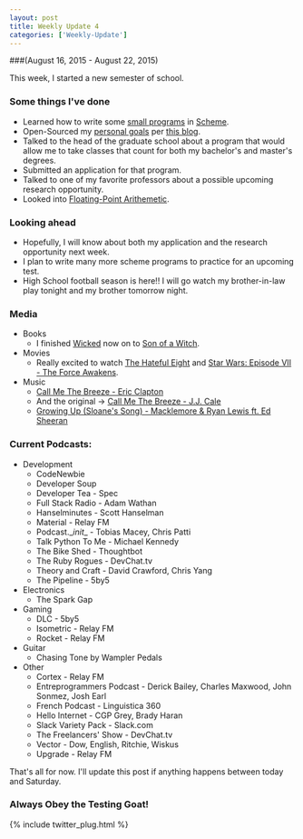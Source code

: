 ```yaml
---
layout: post
title: Weekly Update 4
categories: ['Weekly-Update']
---
```

###(August 16, 2015 - August 22, 2015)

This week, I started a new semester of school.

<!--end of excerpt-->

### Some things I've done
* Learned how to write some [small programs](https://github.com/kylegalloway/cs503) in [Scheme](http://www.schemers.org/).
* Open-Sourced my [personal goals](https://github.com/kylegalloway/personal-goals) per [this blog](http://una.im/personal-goals-guide/#💁).
* Talked to the head of the graduate school about a program that would allow me to take classes that count for both my bachelor's and master's degrees.
* Submitted an application for that program.
* Talked to one of my favorite professors about a possible upcoming research opportunity.
* Looked into [Floating-Point Arithemetic](http://floating-point-gui.de/).

### Looking ahead
* Hopefully, I will know about both my application and the research opportunity next week.
* I plan to write many more scheme programs to practice for an upcoming test.
* High School football season is here!! I will go watch my brother-in-law play tonight and my brother tomorrow night.

### Media
* Books
    * I finished [Wicked](https://www.goodreads.com/book/show/37442.Wicked) now on to [Son of a Witch](https://www.goodreads.com/book/show/13521.Son_of_a_Witch).
* Movies
    * Really excited to watch [The Hateful Eight](http://www.imdb.com/title/tt3460252/) and [Star Wars: Episode VII - The Force Awakens](http://www.imdb.com/title/tt2488496/).
* Music
    * [Call Me The Breeze - Eric Clapton](https://www.youtube.com/watch?v=zsqF3p8ORDE)
    * And the original -> [Call Me The Breeze - J.J. Cale](https://www.youtube.com/watch?v=TlppIdtLw5A)
    * [Growing Up (Sloane's Song) - Macklemore & Ryan Lewis ft. Ed Sheeran](https://www.youtube.com/watch?v=6mhtJduoCZ0)

### Current Podcasts:
* Development
    * CodeNewbie
    * Developer Soup
    * Developer Tea - Spec
    * Full Stack Radio - Adam Wathan
    * Hanselminutes - Scott Hanselman
    * Material - Relay FM
    * Podcast.\__init__ - Tobias Macey, Chris Patti
    * Talk Python To Me - Michael Kennedy
    * The Bike Shed - Thoughtbot
    * The Ruby Rogues - DevChat.tv
    * Theory and Craft - David Crawford, Chris Yang
    * The Pipeline - 5by5
* Electronics
    * The Spark Gap
* Gaming
    * DLC - 5by5
    * Isometric - Relay FM
    * Rocket - Relay FM
* Guitar
    * Chasing Tone by Wampler Pedals
* Other
    * Cortex - Relay FM
    * Entreprogrammers Podcast - Derick Bailey, Charles Maxwood, John Sonmez, Josh Earl
    * French Podcast - Linguistica 360
    * Hello Internet - CGP Grey, Brady Haran
    * Slack Variety Pack - Slack.com
    * The Freelancers' Show - DevChat.tv
    * Vector - Dow, English, Ritchie, Wiskus
    * Upgrade - Relay FM


That's all for now. I'll update this post if anything happens between today and Saturday.

### Always Obey the Testing Goat!

{% include twitter_plug.html %}
